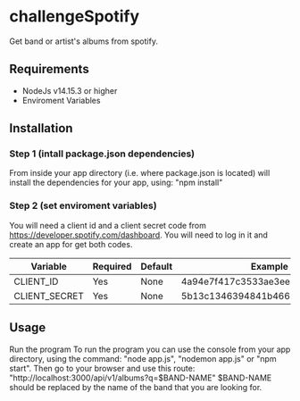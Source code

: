 # challengeSpotify
Get band or artist's albums from spotify.

## Requirements
* NodeJs v14.15.3 or higher
* Enviroment Variables

## Installation
### Step 1 (intall package.json dependencies)
From inside your app directory (i.e. where package.json is located) will install the dependencies for your app, using: "npm install"

### Step 2 (set enviroment variables)
You will need a client id and a client secret code from https://developer.spotify.com/dashboard. You will need to log in it and create an app for get both codes.

| Variable        | Required           | Default  | Example |
| --------------- |--------------------| ---------| --------|
| CLIENT_ID       | Yes                |None      | 4a94e7f417c3533ae3ee268ddc100b66
| CLIENT_SECRET   | Yes                |None      | 5b13c1346394841b4663d4cd1cbf4f5c

## Usage
Run the program
To run the program you can use the console from your app directory, using the command: "node app.js", "nodemon app.js" or "npm start". Then go to your browser and use this route: "http://localhost:3000/api/v1/albums?q=$BAND-NAME" $BAND-NAME should be replaced by the name of the band that you are looking for.
